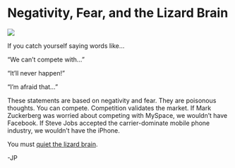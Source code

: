 <!--
id: 2714027542
link: http://techneur.com/post/2714027542/negativity-fear-and-the-lizard-brain
slug: negativity-fear-and-the-lizard-brain
date: Wed Jan 12 2011 10:00:03 GMT-0600 (CST)
publish: 2011-01-012
tags: self-improvement, motivation
-->


Negativity, Fear, and the Lizard Brain
======================================

![](http://media.tumblr.com/tumblr_lex32ktvDr1qzbc4f.jpg)

If you catch yourself saying words like…

“We can’t compete with…”

“It’ll never happen!”

“I’m afraid that…”

These statements are based on negativity and fear. They are poisonous
thoughts. You can compete. Competition validates the market. If Mark
Zuckerberg was worried about competing with MySpace, we wouldn’t have
Facebook. If Steve Jobs accepted the carrier-dominate mobile phone
industry, we wouldn’t have the iPhone.

You must [quiet the lizard
brain](http://sethgodin.typepad.com/seths_blog/2010/01/quieting-the-lizard-brain.html).

-JP

